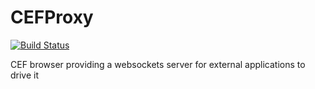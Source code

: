 # CEFProxy
[![Build Status](https://travis-ci.org/Grauniad/CEFProxy.svg?branch=master)](https://travis-ci.org/Grauniad/CEFProxy)

CEF browser providing a websockets server for external applications to drive it
